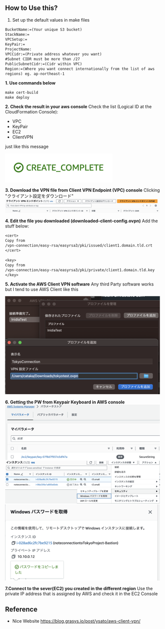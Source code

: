 ## How to Use this?

1. Set up the default values in make files
```
BucketName:=(Your unique S3 bucket)
StackName:=
VPCSetup:=
KeyPair:=
ProjectName:
VPCCidr:=(Private address whatever you want)
#Subnet CIDR must be more than /27
PublicSubnetCidr:=(Cidr within VPC)
Region:=(Where you want connect internationally from the list of aws regions) eg. ap-northeast-1
```
**1. Use commands below**
```
make cert-build
make deploy
```
**2. Check the result in your aws console**
Check the list (Logical ID at the CloudFormation Console):
- VPC
- KeyPair
- EC2
- ClientVPN

just like this message

![test](./images/cfnstatus.png)

**3. Download the VPN file from Client VPN Endpoint (VPC) console**
Clicking "クライアント設定をダウンロード"
![VPNfile](./images/vpnfile.png)

**4. Edit the file you downloaded (downloaded-client-config.ovpn)**
Add the stuff below:
```
<cert>
Copy from
/vpn-connection/easy-rsa/easyrsa3/pki/issued/client1.domain.tld.crt
</cert>

<key>
Copy from
/vpn-connection/easy-rsa/easyrsa3/pki/private/client1.domain.tld.key
</key>
```
**5. Activate the AWS Client VPN software**
Any third Party software works but I tend to use AWS Client like this

![vpnsoft](./images/vpnfilesetup.png)

**6. Getting the PW from Keypair Keyboard in AWS console**
![ssmcheck](./images/ssmcheck.png)
![windowspw](./images/windowspw.png)
![windowspw2](./images/windowspw2.png)

**7.Connect to the sever(EC2) you created in the different region**
Use the private IP address that is assigned by AWS and check it in the EC2 Console

## Reference

- Nice Website
https://blog.grasys.io/post/ysato/aws-client-vpn/

